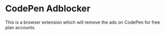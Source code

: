 # CodePen Adblocker
This is a browser extension which will remove the ads on CodePen for free plan accounts.
